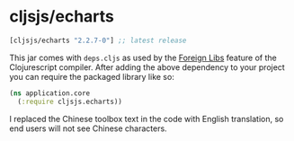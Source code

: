 # cljsjs/echarts

[](dependency)
```clojure
[cljsjs/echarts "2.2.7-0"] ;; latest release
```
[](/dependency)

This jar comes with `deps.cljs` as used by the [Foreign Libs][flibs] feature
of the Clojurescript compiler. After adding the above dependency to your project
you can require the packaged library like so:

```clojure
(ns application.core
  (:require cljsjs.echarts))
```

I replaced the Chinese toolbox text in the code with English translation, so end users will not see Chinese characters. 

[flibs]: https://github.com/clojure/clojurescript/wiki/Packaging-Foreign-Dependencies
